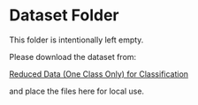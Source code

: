 # Dataset Folder

This folder is intentionally left empty.

Please download the dataset from:

[Reduced Data (One Class Only) for Classification](https://drive.google.com/file/d/1f2OIjJbyI2bkkBiFGv5tfPRomI9Ma6hc/view?usp=sharing)

and place the files here for local use.

